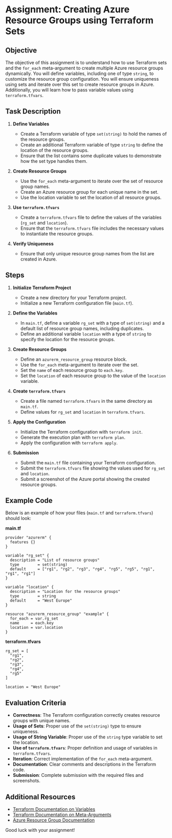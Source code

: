 # Assignment: Creating Azure Resource Groups using Terraform Sets

## Objective
The objective of this assignment is to understand how to use Terraform sets and the `for_each` meta-argument to create multiple Azure resource groups dynamically. You will define variables, including one of type `string`, to customize the resource group configuration. You will ensure uniqueness using sets and iterate over this set to create resource groups in Azure. Additionally, you will learn how to pass variable values using `terraform.tfvars`.

## Task Description

1. **Define Variables**
   - Create a Terraform variable of type `set(string)` to hold the names of the resource groups.
   - Create an additional Terraform variable of type `string` to define the location of the resource groups.
   - Ensure that the list contains some duplicate values to demonstrate how the set type handles them.

2. **Create Resource Groups**
   - Use the `for_each` meta-argument to iterate over the set of resource group names.
   - Create an Azure resource group for each unique name in the set.
   - Use the location variable to set the location of all resource groups.

3. **Use `terraform.tfvars`**
   - Create a `terraform.tfvars` file to define the values of the variables (`rg_set` and `location`).
   - Ensure that the `terraform.tfvars` file includes the necessary values to instantiate the resource groups.

4. **Verify Uniqueness**
   - Ensure that only unique resource group names from the list are created in Azure.

## Steps

1. **Initialize Terraform Project**
   - Create a new directory for your Terraform project.
   - Initialize a new Terraform configuration file (`main.tf`).

2. **Define the Variables**
   - In `main.tf`, define a variable `rg_set` with a type of `set(string)` and a default list of resource group names, including duplicates.
   - Define an additional variable `location` with a type of `string` to specify the location for the resource groups.

3. **Create Resource Groups**
   - Define an `azurerm_resource_group` resource block.
   - Use the `for_each` meta-argument to iterate over the set.
   - Set the `name` of each resource group to `each.key`.
   - Set the `location` of each resource group to the value of the `location` variable.

4. **Create `terraform.tfvars`**
   - Create a file named `terraform.tfvars` in the same directory as `main.tf`.
   - Define values for `rg_set` and `location` in `terraform.tfvars`.

5. **Apply the Configuration**
   - Initialize the Terraform configuration with `terraform init`.
   - Generate the execution plan with `terraform plan`.
   - Apply the configuration with `terraform apply`.

6. **Submission**
   - Submit the `main.tf` file containing your Terraform configuration.
   - Submit the `terraform.tfvars` file showing the values used for `rg_set` and `location`.
   - Submit a screenshot of the Azure portal showing the created resource groups.

## Example Code

Below is an example of how your files (`main.tf` and `terraform.tfvars`) should look:

**main.tf**
```hcl
provider "azurerm" {
  features {}
}

variable "rg_set" {
  description = "List of resource groups"
  type        = set(string)
  default     = ["rg1", "rg2", "rg3", "rg4", "rg5", "rg5", "rg1", "rg1", "rg1"]
}

variable "location" {
  description = "Location for the resource groups"
  type        = string
  default     = "West Europe"
}

resource "azurerm_resource_group" "example" {
  for_each = var.rg_set
  name     = each.key
  location = var.location
}
```

**terraform.tfvars**
```hcl
rg_set = [
  "rg1",
  "rg2",
  "rg3",
  "rg4",
  "rg5"
]

location = "West Europe"
```

## Evaluation Criteria

- **Correctness**: The Terraform configuration correctly creates resource groups with unique names.
- **Usage of Sets**: Proper use of the `set(string)` type to ensure uniqueness.
- **Usage of String Variable**: Proper use of the `string` type variable to set the location.
- **Use of `terraform.tfvars`**: Proper definition and usage of variables in `terraform.tfvars`.
- **Iteration**: Correct implementation of the `for_each` meta-argument.
- **Documentation**: Clear comments and descriptions in the Terraform code.
- **Submission**: Complete submission with the required files and screenshots.

## Additional Resources

- [Terraform Documentation on Variables](https://www.terraform.io/docs/language/values/variables.html)
- [Terraform Documentation on Meta-Arguments](https://www.terraform.io/docs/language/meta-arguments/for_each.html)
- [Azure Resource Group Documentation](https://docs.microsoft.com/en-us/azure/azure-resource-manager/management/manage-resource-groups-portal)

Good luck with your assignment!